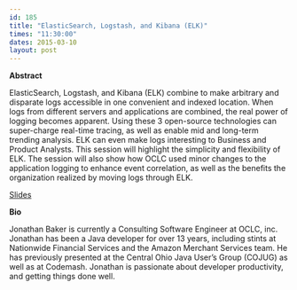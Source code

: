 ```yaml
---
id: 185
title: "ElasticSearch, Logstash, and Kibana (ELK)"
times: "11:30:00"
dates: 2015-03-10
layout: post
---
```

 **Abstract**

ElasticSearch, Logstash, and Kibana (ELK) combine to make arbitrary and disparate logs accessible in one convenient and indexed location. When logs from different servers and applications are combined, the real power of logging becomes apparent. Using these 3 open-source technologies can super-charge real-time tracing, as well as enable mid and long-term trending analysis. ELK can even make logs interesting to Business and Product Analysts. This session will highlight the simplicity and flexibility of ELK. The session will also show how OCLC used minor changes to the application logging to enhance event correlation, as well as the benefits the organization realized by moving logs through ELK.

[Slides](downloads/oclc-elk.pdf) &nbsp;

**Bio**

Jonathan Baker is currently a Consulting Software Engineer at OCLC, inc. Jonathan has been a Java developer for over 13 years, including stints at Nationwide Financial Services and the Amazon Merchant Services team. He has previously presented at the Central Ohio Java User’s Group (COJUG) as well as at Codemash. Jonathan is passionate about developer productivity, and getting things done well.

